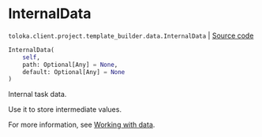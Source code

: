 # InternalData
`toloka.client.project.template_builder.data.InternalData` | [Source code](https://github.com/Toloka/toloka-kit/blob/v1.2.2/src/client/project/template_builder/data.py#L55)

```python
InternalData(
    self,
    path: Optional[Any] = None,
    default: Optional[Any] = None
)
```

Internal task data.


Use it to store intermediate values.

For more information, see [Working with data](https://toloka.ai/docs/template-builder/operations/work-with-data).

